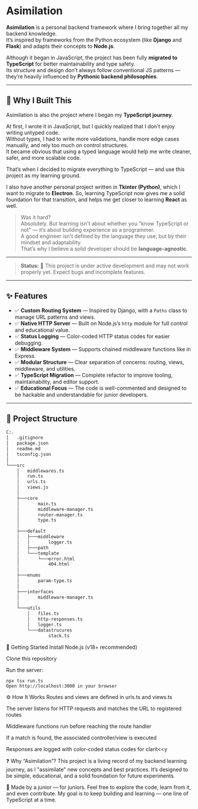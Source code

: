 # Asimilation

**Asimilation** is a personal backend framework where I bring together all my backend knowledge.  
It’s inspired by frameworks from the Python ecosystem (like **Django** and **Flask**) and adapts their concepts to **Node.js**.

Although it began in JavaScript, the project has been fully **migrated to TypeScript** for better maintainability and type safety.  
Its structure and design don’t always follow conventional JS patterns — they’re heavily influenced by **Pythonic backend philosophies**.

---

## 🧠 Why I Built This

Asimilation is also the project where I began my **TypeScript journey**.

At first, I wrote it in JavaScript, but I quickly realized that I don't enjoy writing untyped code.  
Without types, I had to write more validations, handle more edge cases manually, and rely too much on control structures.  
It became obvious that using a typed language would help me write cleaner, safer, and more scalable code.

That’s when I decided to migrate everything to TypeScript — and use this project as my learning ground.

I also have another personal project written in **Tkinter (Python)**, which I want to migrate to **Electron**. So, learning TypeScript now gives me a solid foundation for that transition, and helps me get closer to learning **React** as well.

> Was it hard?  
> Absolutely. But learning isn't about whether you "know TypeScript or not" — it’s about building experience as a programmer.  
> A good engineer isn't defined by the language they use, but by their mindset and adaptability.  
> That’s why I believe a solid developer should be **language-agnostic**.

---

> **Status:** 🚧 This project is under active development and may not work properly yet. Expect bugs and incomplete features.

---

## ✨ Features

- ✅ **Custom Routing System** — Inspired by Django, with a `Paths` class to manage URL patterns and views.
- ✅ **Native HTTP Server** — Built on Node.js’s `http` module for full control and educational value.
- ✅ **Status Logging** — Color-coded HTTP status codes for easier debugging.
- ✅ **Middleware System** — Supports chained middleware functions like in Express.
- ✅ **Modular Structure** — Clear separation of concerns: routing, views, middleware, and utilities.
- ✅ **TypeScript Migration** — Complete refactor to improve tooling, maintainability, and editor support.
- ✅ **Educational Focus** — The code is well-commented and designed to be hackable and understandable for junior developers.

---

## 📁 Project Structure

```bash
C:.
│   .gitignore
│   package.json
│   readme.md
│   tsconfig.json
│
└───src
    │   middlewares.ts
    │   run.ts
    │   urls.ts
    │   views.js
    │
    ├───core
    │       main.ts
    │       middleware-manager.ts
    │       router-manager.ts
    │       type.ts
    │
    ├───default
    │   ├───middleware
    │   │       logger.ts
    │   ├───path
    │   └───template
    │       └───error.html
    │           404.html
    │
    ├───enums
    │       param-type.ts
    │
    ├───interfaces
    │       middleware-manager.ts
    │
    └───utils
        │   files.ts
        │   http-responses.ts
        │   logger.ts
        └───datastrucures
                stack.ts
```

🚀 Getting Started
Install Node.js (v18+ recommended)

Clone this repository

Run the server:
```
npx tsx run.ts
Open http://localhost:3000 in your browser
```

⚙️ How It Works
Routes and views are defined in urls.ts and views.ts

The server listens for HTTP requests and matches the URL to registered routes

Middleware functions run before reaching the route handler

If a match is found, the associated controller/view is executed

Responses are logged with color-coded status codes for clarit<<y

❓ Why “Asimilation”?
This project is a living record of my backend learning journey, as I "assimilate" new concepts and best practices.
It’s designed to be simple, educational, and a solid foundation for future experiments.

💬 Made by a junior — for juniors.
Feel free to explore the code, learn from it, and even contribute.
My goal is to keep building and learning — one line of TypeScript at a time.